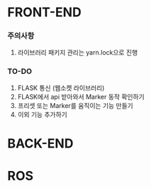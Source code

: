 # FRONT-END

### 주의사항

1. 라이브러리 패키지 관리는 yarn.lock으로 진행

### TO-DO

1. FLASK 통신 (웹소켓 라이브러리)
2. FLASK에서 api 받아와서 Marker 동작 확인하기
3. 프리셋 또는 Marker를 움직이는 기능 만들기
4. 이외 기능 추가하기

# BACK-END

# ROS

